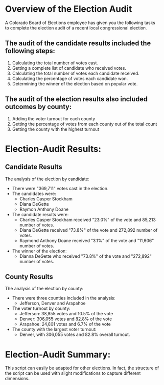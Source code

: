 # Overview of the Election Audit
  A Colorado Board of Elections employee has given you the following tasks to complete the election audit of a recent local congressional election. 

## The audit of the candidate results included the following steps:
1. Calculating the total number of votes cast.
2. Getting a complete list of candidate who received votes.
3. Calculating the total number of votes each candidate received.
4. Calculating the percentage of votes each candidate won.
5. Determining the winner of the election based on popular vote. 

## The audit of the election results also included outcomes by county: 
1. Adding the voter turnout for each county
2. Getting the percentage of votes from each county out of the total count
3. Getting the county with the highest turnout 

# Election-Audit Results:
## Candidate Results
The analysis of the election by candidate: 
- There were "369,711" votes cast in the election. 
- The candidates were: 
  - Charles Casper Stockham 
  - Diana DeGette 
  - Raymon Anthony Doane 
- The candidate results were:
  - Charles Casper Stockham received "23.0%" of the vote and 85,213 number of votes. 
  - Diana DeGette received "73.8%" of the vote and 272,892 number of votes.
  - Raymond Anthony Doane received "3.1%" of the vote and "11,606" number of votes.
- The winner of the election: 
  - Dianna DeGette who received "73.8%" of the vote and "272,892" number of votes. 
## County Results
The analysis of the election by county:
- There were three counties included in the analysis: 
  - Jefferson, Denver and Arapahoe 
- The voter turnout by county: 
  - Jefferson: 38,855 votes and 10.5% of the vote
  - Denver: 306,055 votes and 82.8% of the vote
  - Arapahoe: 24,801 votes and 6.7% of the vote 
- The county with the largest voter turnout: 
   - Denver, with 306,055 votes and 82.8% overall turnout. 

# Election-Audit Summary: 
This script can easily be adapted for other elections. In fact, the structure of the script can be used with slight modifications to capture different dimensions. 

